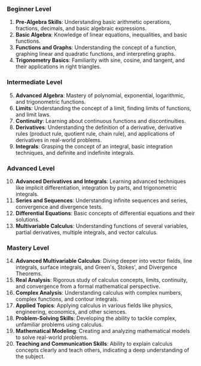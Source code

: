 ### Beginner Level
1. **Pre-Algebra Skills**: Understanding basic arithmetic operations, fractions, decimals, and basic algebraic expressions.
2. **Basic Algebra**: Knowledge of linear equations, inequalities, and basic functions.
3. **Functions and Graphs**: Understanding the concept of a function, graphing linear and quadratic functions, and interpreting graphs.
4. **Trigonometry Basics**: Familiarity with sine, cosine, and tangent, and their applications in right triangles.

### Intermediate Level
5. **Advanced Algebra**: Mastery of polynomial, exponential, logarithmic, and trigonometric functions.
6. **Limits**: Understanding the concept of a limit, finding limits of functions, and limit laws.
7. **Continuity**: Learning about continuous functions and discontinuities.
8. **Derivatives**: Understanding the definition of a derivative, derivative rules (product rule, quotient rule, chain rule), and applications of derivatives in real-world problems.
9. **Integrals**: Grasping the concept of an integral, basic integration techniques, and definite and indefinite integrals.

### Advanced Level
10. **Advanced Derivatives and Integrals**: Learning advanced techniques like implicit differentiation, integration by parts, and trigonometric integrals.
11. **Series and Sequences**: Understanding infinite sequences and series, convergence and divergence tests.
12. **Differential Equations**: Basic concepts of differential equations and their solutions.
13. **Multivariable Calculus**: Understanding functions of several variables, partial derivatives, multiple integrals, and vector calculus.

### Mastery Level
14. **Advanced Multivariable Calculus**: Diving deeper into vector fields, line integrals, surface integrals, and Green's, Stokes', and Divergence Theorems.
15. **Real Analysis**: Rigorous study of calculus concepts, limits, continuity, and convergence from a formal mathematical perspective.
16. **Complex Analysis**: Understanding calculus with complex numbers, complex functions, and contour integrals.
17. **Applied Topics**: Applying calculus in various fields like physics, engineering, economics, and other sciences.
18. **Problem-Solving Skills**: Developing the ability to tackle complex, unfamiliar problems using calculus.
19. **Mathematical Modeling**: Creating and analyzing mathematical models to solve real-world problems.
20. **Teaching and Communication Skills**: Ability to explain calculus concepts clearly and teach others, indicating a deep understanding of the subject.
